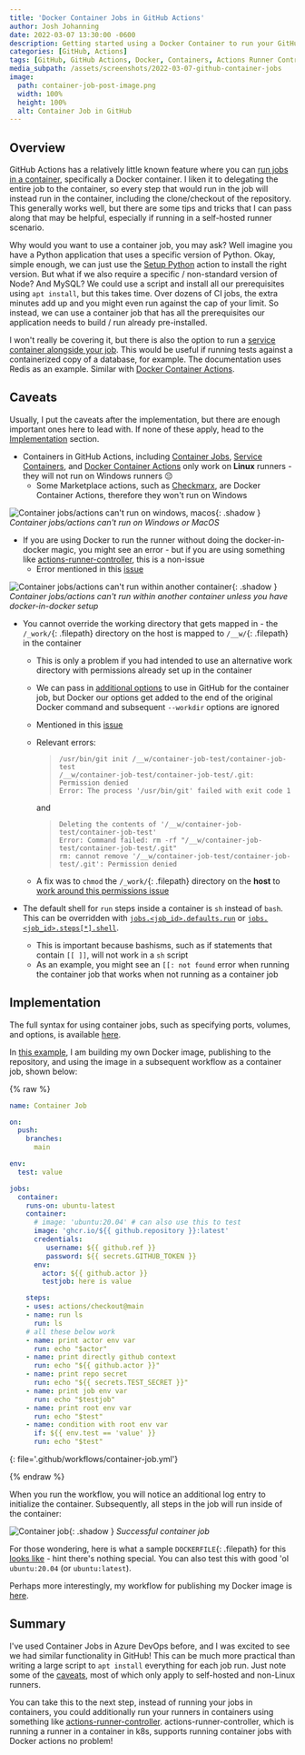 ```yaml
---
title: 'Docker Container Jobs in GitHub Actions'
author: Josh Johanning
date: 2022-03-07 13:30:00 -0600
description: Getting started using a Docker Container to run your GitHub Actions Job, tips and tricks, troubleshooting, and caveats
categories: [GitHub, Actions]
tags: [GitHub, GitHub Actions, Docker, Containers, Actions Runner Controller]
media_subpath: /assets/screenshots/2022-03-07-github-container-jobs
image:
  path: container-job-post-image.png
  width: 100%
  height: 100%
  alt: Container Job in GitHub
---
```


## Overview

GitHub Actions has a relatively little known feature where you can [run jobs in a container](https://docs.github.com/en/actions/using-jobs/running-jobs-in-a-container), specifically a Docker container. I liken it to delegating the entire job to the container, so every step that would run in the job will instead run in the container, including the clone/checkout of the repository. This generally works well, but there are some tips and tricks that I can pass along that may be helpful, especially if running in a self-hosted runner scenario.

Why would you want to use a container job, you may ask? Well imagine you have a Python application that uses a specific version of Python. Okay, simple enough, we can just use the [Setup Python](https://github.com/marketplace/actions/setup-python) action to install the right version. But what if we also require a specific / non-standard version of Node? And MySQL? We could use a script and install all our prerequisites using `apt install`, but this takes time. Over dozens of CI jobs, the extra minutes add up and you might even run against the cap of your limit. So instead, we can use a container job that has all the prerequisites our application needs to build / run already pre-installed.

I won't really be covering it, but there is also the option to run a [service container alongside your job](https://docs.github.com/en/actions/using-containerized-services/about-service-containers). This would be useful if running tests against a containerized copy of a database, for example. The documentation uses Redis as an example. Similar with [Docker Container Actions](https://docs.github.com/en/actions/creating-actions/creating-a-docker-container-action).

## Caveats

Usually, I put the caveats after the implementation, but there are enough important ones here to lead with. If none of these apply, head to the [Implementation](#implementation) section.

- Containers in GitHub Actions, including [Container Jobs](https://docs.github.com/en/actions/using-jobs/running-jobs-in-a-container), [Service Containers](https://docs.github.com/en/actions/using-containerized-services/about-service-containers), and [Docker Container Actions](https://docs.github.com/en/actions/creating-actions/creating-a-docker-container-action) only work on **Linux** runners - they will not run on Windows runners 😔
    + Some Marketplace actions, such as [Checkmarx](https://github.com/marketplace/actions/checkmarx-cxflow-action), are Docker Container Actions, therefore they won't run on Windows

![Container jobs/actions can't run on windows, macos](container-action-only-windows.png){: .shadow }
_Container jobs/actions can't run on Windows or MacOS_

- If you are using Docker to run the runner without doing the docker-in-docker magic, you might see an error - but if you are using something like [actions-runner-controller](https://github.com/actions-runner-controller/actions-runner-controller), this is a non-issue
    + Error mentioned in this [issue](https://github.com/actions/runner/issues/367#issuecomment-597742895)

![Container jobs/actions can't run within another container](container-cant-run-in-container.png){: .shadow }
_Container jobs/actions can't run within another container unless you have docker-in-docker setup_

- You cannot override the working directory that gets mapped in - the `/_work/`{: .filepath} directory on the host is mapped to `/__w/`{: .filepath} in the container
    + This is only a problem if you had intended to use an alternative work directory with permissions already set up in the container
    + We can pass in [additional options](https://docs.github.com/en/actions/using-workflows/workflow-syntax-for-github-actions#jobsjob_idcontaineroptions) to use in GitHub for the container job, but Docker our options get added to the end of the original Docker command and subsequent `--workdir` options are ignored
    + Mentioned in this [issue](https://github.com/actions/runner/issues/878)
    + Relevant errors:
        > ```
        > /usr/bin/git init /__w/container-job-test/container-job-test
        > /__w/container-job-test/container-job-test/.git: Permission denied
        > Error: The process '/usr/bin/git' failed with exit code 1
        > ```

        and
        
        > ```
        > Deleting the contents of '/__w/container-job-test/container-job-test'
        > Error: Command failed: rm -rf "/__w/container-job-test/container-job-test/.git"
        > rm: cannot remove '/__w/container-job-test/container-job-test/.git': Permission denied
        > ```

    + A fix was to `chmod` the `/_work/`{: .filepath} directory on the **host** to [work around this permissions issue](https://github.com/actions/runner/issues/878#issuecomment-1030686369)

- The default shell for `run` steps inside a container is `sh` instead of `bash`. This can be overridden with [`jobs.<job_id>.defaults.run`](https://docs.github.com/en/actions/using-workflows/workflow-syntax-for-github-actions#jobsjob_iddefaultsrun) or [`jobs.<job_id>.steps[*].shell`](https://docs.github.com/en/actions/using-workflows/workflow-syntax-for-github-actions#jobsjob_idstepsshell).
    + This is important because bashisms, such as if statements that contain `[[ ]]`, will not work in a `sh` script
    + As an example, you might see an `[[: not found` error when running the container job that works when not running as a container job

## Implementation

The full syntax for using container jobs, such as specifying ports, volumes, and options, is available [here](https://docs.github.com/en/actions/using-workflows/workflow-syntax-for-github-actions#jobsjob_idcontainer).

In [this example](https://github.com/joshjohanning/container-job-test), I am building my own Docker image, publishing to the repository, and using the image in a subsequent workflow as a container job, shown below:

{% raw %}

```yml
name: Container Job

on:
  push:
    branches:
      main

env:
  test: value

jobs:  
  container:
    runs-on: ubuntu-latest
    container:
      # image: 'ubuntu:20.04' # can also use this to test
      image: 'ghcr.io/${{ github.repository }}:latest'
      credentials:
         username: ${{ github.ref }}
         password: ${{ secrets.GITHUB_TOKEN }}
      env: 
        actor: ${{ github.actor }}
        testjob: here is value

    steps:
    - uses: actions/checkout@main
    - name: run ls
      run: ls
    # all these below work
    - name: print actor env var
      run: echo "$actor"
    - name: print directly github context
      run: echo "${{ github.actor }}"
    - name: print repo secret
      run: echo "${{ secrets.TEST_SECRET }}"
    - name: print job env var
      run: echo "$testjob"
    - name: print root env var
      run: echo "$test"
    - name: condition with root env var
      if: ${{ env.test == 'value' }}
      run: echo "$test" 
```
{: file='.github/workflows/container-job.yml'}

{% endraw %}

When you run the workflow, you will notice an additional log entry to initialize the container. Subsequently, all steps in the job will run inside of the container:

![Container job](container-job.png){: .shadow }
_Successful container job_

For those wondering, here is what a sample `DOCKERFILE`{: .filepath} for this [looks like](https://github.com/joshjohanning/container-job-test/blob/main/Dockerfile) - hint there's nothing special. You can also test this with good 'ol `ubuntu:20.04` (or `ubuntu:latest`).

Perhaps more interestingly, my workflow for publishing my Docker image is [here](https://github.com/joshjohanning/container-job-test/blob/main/.github/workflows/docker-image.yml#L34). 

## Summary

I've used Container Jobs in Azure DevOps before, and I was excited to see we had similar functionality in GitHub! This can be much more practical than writing a large script to `apt install` everything for each job run. Just note some of the [caveats](#caveats), most of which only apply to self-hosted and non-Linux runners. 

You can take this to the next step, instead of running your jobs in containers, you could additionally run your runners in containers using something like [actions-runner-controller](https://github.com/actions-runner-controller/actions-runner-controller). actions-runner-controller, which is running a runner in a container in k8s, supports running container jobs with Docker actions no problem! 

